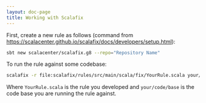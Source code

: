 ```yaml
---
layout: doc-page
title: Working with Scalafix
---
```


First, create a new rule as follows (command from https://scalacenter.github.io/scalafix/docs/developers/setup.html):

```bash
sbt new scalacenter/scalafix.g8 --repo="Repository Name"
```

To run the rule against some codebase:

```bash
scalafix -r file:scalafix/rules/src/main/scala/fix/YourRule.scala your/code/base/
```

Where `YourRule.scala` is the rule you developed and `your/code/base` is the code base you are running the rule against.
